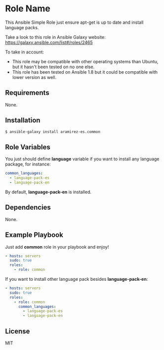 Role Name
=========

This Ansible Simple Role just ensure apt-get is up to date and install language packs.

Take a look to this role in Ansible Galaxy website: https://galaxy.ansible.com/list#/roles/2465

To take in account:
* This role may be compatible with other operating systems than Ubuntu, but it hasn't been tested on no one else.
* This role has been tested on Ansible 1.8 but it could be compatible with lower version as well.

Requirements
------------

None.

Installation
------------

```bash
$ ansible-galaxy install aramirez-es.common
```

Role Variables
--------------

You just should define **language** variable if you want to install any language package, for instance:

```yml
common_languages:
  - language-pack-es
  - language-pack-en
```

By default, **language-pack-en** is installed.

Dependencies
------------

None.

Example Playbook
----------------

Just add **common** role in your playbook and enjoy!

```yml
- hosts: servers
  sudo: true
  roles:
    - role: common
```

If you want to install other language pack besides **language-pack-en**:

```yml
- hosts: servers
  sudo: true
  roles:
    - role: common
      common_languages:
        - language-pack-es
        - language-pack-en
```

License
-------

MIT
